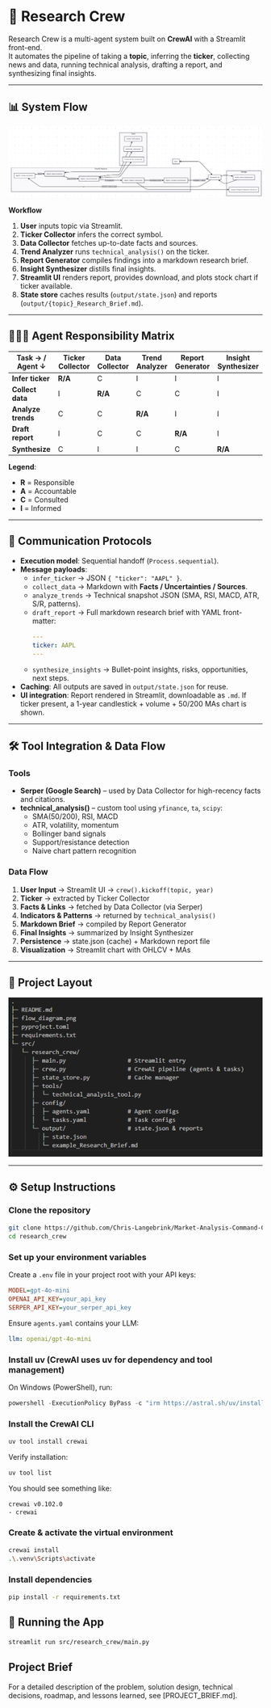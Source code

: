 # 🔎 Research Crew

Research Crew is a multi-agent system built on **CrewAI** with a Streamlit front-end.  
It automates the pipeline of taking a **topic**, inferring the **ticker**, collecting news and data, running technical analysis, drafting a report, and synthesizing final insights.  

---

## 📊 System Flow

![Flow Diagram](./Flow%20Diagram.png)

**Workflow**
1. **User** inputs topic via Streamlit.
2. **Ticker Collector** infers the correct symbol.
3. **Data Collector** fetches up-to-date facts and sources.
4. **Trend Analyzer** runs `technical_analysis()` on the ticker.
5. **Report Generator** compiles findings into a markdown research brief.
6. **Insight Synthesizer** distills final insights.
7. **Streamlit UI** renders report, provides download, and plots stock chart if ticker available.
8. **State store** caches results (`output/state.json`) and reports (`output/{topic}_Research_Brief.md`).

---

## 🧑‍🤝‍🧑 Agent Responsibility Matrix

| Task → / Agent ↓     | Ticker Collector | Data Collector | Trend Analyzer | Report Generator | Insight Synthesizer |
|----------------------|-----------------|----------------|----------------|------------------|---------------------|
| **Infer ticker**     | **R/A**         | C              | I              | I                | I                   |
| **Collect data**     | I               | **R/A**        | C              | C                | I                   |
| **Analyze trends**   | C               | C              | **R/A**        | I                | I                   |
| **Draft report**     | I               | C              | C              | **R/A**          | I                   |
| **Synthesize**       | C               | I              | I              | C                | **R/A**             |

**Legend**:  
- **R** = Responsible  
- **A** = Accountable  
- **C** = Consulted  
- **I** = Informed  

---

## 🔗 Communication Protocols

- **Execution model**: Sequential handoff (`Process.sequential`).
- **Message payloads**:
  - `infer_ticker` → JSON `{ "ticker": "AAPL" }`.
  - `collect_data` → Markdown with **Facts / Uncertainties / Sources**.
  - `analyze_trends` → Technical snapshot JSON (SMA, RSI, MACD, ATR, S/R, patterns).
  - `draft_report` → Full markdown research brief with YAML front-matter:  
    ```yaml
    ---
    ticker: AAPL
    ---
    ```
  - `synthesize_insights` → Bullet-point insights, risks, opportunities, next steps.
- **Caching**: All outputs are saved in `output/state.json` for reuse.
- **UI integration**: Report rendered in Streamlit, downloadable as `.md`. If ticker present, a 1-year candlestick + volume + 50/200 MAs chart is shown.

---

## 🛠️ Tool Integration & Data Flow

### Tools
- **Serper (Google Search)** – used by Data Collector for high-recency facts and citations.
- **technical_analysis()** – custom tool using `yfinance`, `ta`, `scipy`:
  - SMA(50/200), RSI, MACD
  - ATR, volatility, momentum
  - Bollinger band signals
  - Support/resistance detection
  - Naive chart pattern recognition

### Data Flow
1. **User Input** → Streamlit UI → `crew().kickoff(topic, year)`
2. **Ticker** → extracted by Ticker Collector
3. **Facts & Links** → fetched by Data Collector (via Serper)
4. **Indicators & Patterns** → returned by `technical_analysis()`
5. **Markdown Brief** → compiled by Report Generator
6. **Final Insights** → summarized by Insight Synthesizer
7. **Persistence** → state.json (cache) + Markdown report file
8. **Visualization** → Streamlit chart with OHLCV + MAs

---

## 📂 Project Layout

![ProjectLayout](./ProjectLayout.png)

---

## ⚙️ Setup Instructions

### Clone the repository
```bash
git clone https://github.com/Chris-Langebrink/Market-Analysis-Command-Center.git
cd research_crew
```

### Set up your environment variables
Create a `.env` file in your project root with your API keys:

```ini
MODEL=gpt-4o-mini
OPENAI_API_KEY=your_api_key
SERPER_API_KEY=your_serper_api_key
```

Ensure `agents.yaml` contains your LLM:
```yaml
llm: openai/gpt-4o-mini
```

### Install uv (CrewAI uses uv for dependency and tool management)
On Windows (PowerShell), run:
```powershell
powershell -ExecutionPolicy ByPass -c "irm https://astral.sh/uv/install.ps1 | iex"
```

### Install the CrewAI CLI
```bash
uv tool install crewai
```

Verify installation:
```bash
uv tool list
```
You should see something like:
```
crewai v0.102.0
- crewai
```

### Create & activate the virtual environment
```bash
crewai install
.\.venv\Scripts\activate
```

### Install dependencies
```bash
pip install -r requirements.txt
```

## 🚀 Running the App
```bash
streamlit run src/research_crew/main.py
```

## Project Brief
For a detailed description of the problem, solution design, technical decisions, roadmap, and lessons learned, see [PROJECT_BRIEF.md].
